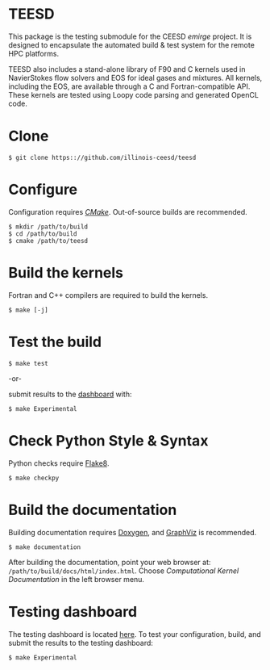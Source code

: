 # TEESD

This package is the testing submodule for the CEESD _emirge_ project. It is designed to encapsulate the automated build & test system for the remote HPC platforms.

TEESD also includes a stand-alone library of F90 and C kernels used in NavierStokes flow solvers and EOS for ideal gases and mixtures. All kernels, including the EOS, are available through a C and Fortran-compatible API. These kernels are tested using Loopy code parsing and generated OpenCL code. 

# Clone

```
$ git clone https:://github.com/illinois-ceesd/teesd
```

# Configure
Configuration requires [_CMake_](https://cmake.org). Out-of-source builds are recommended. 

```
$ mkdir /path/to/build
$ cd /path/to/build
$ cmake /path/to/teesd
```

# Build the kernels
Fortran and C++ compilers are required to build the kernels.

```
$ make [-j]
```

# Test the build

```
$ make test
```

-or- 

submit results to the [dashboard](https://my.cdash.org/index.php?project=JustKernels) with:
```
$ make Experimental 
```

# Check Python Style & Syntax
Python checks require [Flake8](https://flake8.pycqa.org/en/latest/).

```
$ make checkpy
```

# Build the documentation
Building documentation requires [Doxygen](https://doxygen.nl), and [GraphViz](https://graphviz.org) is recommended.

```
$ make documentation
```

After building the documentation, point your web browser at:
`/path/to/build/docs/html/index.html`. Choose *Computational Kernel Documentation* 
in the left browser menu.

# Testing dashboard
The testing dashboard is located [here](https://my.cdash.org/index.php?project=JustKernels). To test your configuration, build, and submit the results to the testing dashboard:

```
$ make Experimental
```




